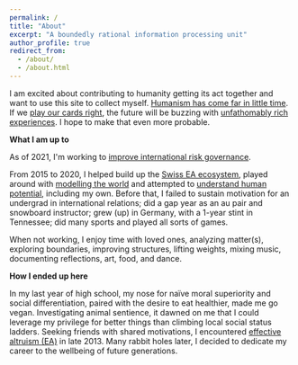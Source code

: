 ```yaml
---
permalink: /
title: "About"
excerpt: "A boundedly rational information processing unit"
author_profile: true
redirect_from: 
  - /about/
  - /about.html
---
```



I am excited about contributing to humanity getting its act together and want to use this site to collect myself. [Humanism has come far in little time](https://ourworldindata.org/problems-and-progress). If we [play our cards right](https://www.youtube.com/watch?v=CrMIEz_mSJM), the future will be buzzing with [unfathomably rich experiences](https://joecarlsmith.com/2021/01/18/actually-possible-thoughts-on-utopia). I hope to make that even more probable.

**What I am up to**

As of 2021, I'm working to [improve international risk governance](https://simoninstitute.ch/).

From 2015 to 2020, I helped build up the [Swiss EA ecosystem](https://effectivealtruism.ch/), played around with [modelling the world](https://www.hindawi.com/journals/complexity/2022/8210732/) and attempted to [understand human potential](https://konrads.link/posts/2019/11/my-favorite-podcasts/), including my own. Before that, I failed to sustain motivation for an undergrad in international relations; did a gap year as an au pair and snowboard instructor; grew (up) in Germany, with a 1-year stint in Tennessee; did many sports and played all sorts of games.

When not working, I enjoy time with loved ones, analyzing matter(s), exploring boundaries, improving structures, lifting weights, mixing music, documenting reflections, art, food, and dance.

**How I ended up here**

In my last year of high school, my nose for naïve moral superiority and social differentiation, paired with the desire to eat healthier, made me go vegan. Investigating animal sentience, it dawned on me that I could leverage my privilege for better things than climbing local social status ladders. Seeking friends with shared motivations, I encountered [effective altruism (EA)](https://en.wikipedia.org/wiki/Effective_altruism) in late 2013. Many rabbit holes later, I decided to dedicate my career to the wellbeing of future generations.
